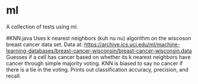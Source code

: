 # ml
A collection of tests using ml.

#KNN.java
Uses k nearest neighbors (kuh nu nu) algorithm on the wiscoson breast cancer data set. Data at: https://archive.ics.uci.edu/ml/machine-learning-databases/breast-cancer-wisconsin/breast-cancer-wisconsin.data
Guesses if a cell has cancer based on whether its k nearest neighbors have cancer through simple majority voting.
KNN is biased to say no cancer if there is a tie in the voting.
Prints out classification accuracy, precision, and recall.
